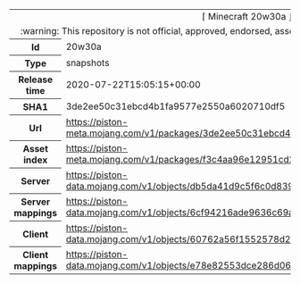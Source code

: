 <html><table>
<tr><td colspan="2" align="center"><img width="0" height="0"><br/>⌈ Minecraft 20w30a ⌋<br/><img width="0" height="0"></td></tr>
<tr><td colspan="2" align="center"><img width="0" height="0"><br/>
:warning: This repository is not official, approved, endorsed, associated or connected with Mojang :warning:
<br/><img width="0" height="0"></td></tr>
<tr><th>Id</th><td>20w30a</td></tr>
<tr><th>Type</th><td>snapshots</td></tr>
<tr><th>Release time</th><td>2020-07-22T15:05:15+00:00</td></tr>
<tr><th>SHA1</th><td>3de2ee50c31ebcd4b1fa9577e2550a6020710df5</td></tr>
<tr><th>Url</th><td><a href="https://piston-meta.mojang.com/v1/packages/3de2ee50c31ebcd4b1fa9577e2550a6020710df5/20w30a.json">https://piston-meta.mojang.com/v1/packages/3de2ee50c31ebcd4b1fa9577e2550a6020710df5/20w30a.json</a></td></tr>
<tr><th>Asset index</th><td><a href="https://piston-meta.mojang.com/v1/packages/f3c4aa96e12951cd2781b3e1c0e8ab82bf719cf2/1.16.json">https://piston-meta.mojang.com/v1/packages/f3c4aa96e12951cd2781b3e1c0e8ab82bf719cf2/1.16.json</a></td></tr>
<tr><th>Server</th><td><a href="https://piston-data.mojang.com/v1/objects/db5da41d9c5f6c0d839661269d70f5b8c1ff7d0a/server.jar">https://piston-data.mojang.com/v1/objects/db5da41d9c5f6c0d839661269d70f5b8c1ff7d0a/server.jar</a></td></tr>
<tr><th>Server mappings</th><td><a href="https://piston-data.mojang.com/v1/objects/6cf94216ade9636c69a278a8cf64e9dac2c69e13/server.txt">https://piston-data.mojang.com/v1/objects/6cf94216ade9636c69a278a8cf64e9dac2c69e13/server.txt</a></td></tr>
<tr><th>Client</th><td><a href="https://piston-data.mojang.com/v1/objects/60762a56f1552578d27b91df594ba2a8953dabcc/client.jar">https://piston-data.mojang.com/v1/objects/60762a56f1552578d27b91df594ba2a8953dabcc/client.jar</a></td></tr>
<tr><th>Client mappings</th><td><a href="https://piston-data.mojang.com/v1/objects/e78e82553dce286d06e697bd01bcf9f7d6227eab/client.txt">https://piston-data.mojang.com/v1/objects/e78e82553dce286d06e697bd01bcf9f7d6227eab/client.txt</a></td></tr>
</table></html>
